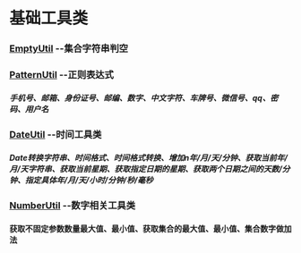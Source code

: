 # 基础工具类

### [EmptyUtil](https://github.com/duancf/JavaUtils/blob/master/JavaUtils/src/main/tool/EmptyUtil.java) --集合字符串判空 
### [PatternUtil](https://github.com/duancf/JavaUtils/blob/master/JavaUtils/src/main/tool/PatternUtil.java) --正则表达式
##### 手机号、邮箱、身份证号、邮编、数字、中文字符、车牌号、微信号、qq、密码、用户名
### [DateUtil](https://github.com/duancf/JavaUtils/blob/master/JavaUtils/src/main/tool/DateUtil.java) --时间工具类
##### Date转换字符串、时间格式、时间格式转换、增加n年/月/天/分钟、获取当前年/月/天字符串、获取当前星期、获取指定日期的星期、获取两个日期之间的天数/分钟、指定具体年/月/天/小时/分钟/秒/毫秒
### [NumberUtil]() --数字相关工具类
#### 获取不固定参数数量最大值、最小值、获取集合的最大值、最小值、集合数字做加法

